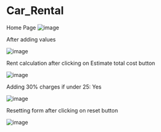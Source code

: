 # Car_Rental

Home Page
![image](https://user-images.githubusercontent.com/130574523/236637705-85ec3c26-384e-4f5d-9cde-9b364211d5f8.png)

After adding values

![image](https://user-images.githubusercontent.com/130574523/236889223-d06e4979-2136-4195-8295-73e96d548dd1.png)

Rent calculation after clicking on Estimate total cost button

![image](https://user-images.githubusercontent.com/130574523/236888751-4221f2f4-5a99-4891-a255-980a4f215279.png)

Adding 30% charges if under 25: Yes

![image](https://user-images.githubusercontent.com/130574523/236889725-332c1e32-bd5f-4dc1-b3d6-0eed266c249d.png)

Resetting form after clicking on reset button

![image](https://user-images.githubusercontent.com/130574523/236637835-39c132d9-7a05-479f-bce8-0ab1ab9455f1.png)
